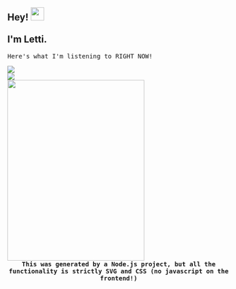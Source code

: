 <h2> Hey! <img src="https://media.tenor.com/SNL9_xhZl9oAAAAi/waving-hand-joypixels.gif" width="30" /> <br /> <br /> I'm Letti.  </h2> 

<samp fontSize="20px"> Here's what I'm listening to RIGHT NOW! </samp>
<br />

<div>
      <td><a href="https://spotify-playing-letti42.onrender.com/link/player" target="_blank" width="192"><img src="https://spotify-playing-letti42.onrender.com/title.svg" /></a></td>
  <br>
    <td><a href="https://spotify-playing-letti42.onrender.com/link/player" target="_blank" width="192"><img src="https://spotify-playing-letti42.onrender.com/artist.svg" /></a></td>
  <tr>
    <br>
    <td align="center" width="192">
      <a href="https://spotify-playing-letti42.onrender.com/link/player" target="_blank" width="192">
        <code><img src="https://spotify-playing-letti42.onrender.com/player.svg" width="310" height="410"  /></code>
      </a>
    </td>
  </tr>
</div>

<div align="center">
      <b>
            <samp fontSize="30px" width="100">
      This was generated by a Node.js project, but all the functionality is strictly SVG and CSS (no javascript on the frontend!)
            </samp>
      </b>
</div>

